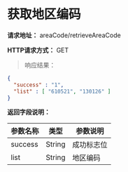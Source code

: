 # 获取地区编码

**请求地址：** areaCode/retrieveAreaCode

**HTTP请求方式：** GET

>响应结果：

```json
{
  "success" : "1",
  "list" : [ "610521", "130126" ]
}

```

**返回字段说明：**

| 参数名称 | 类型 | 参数说明 |
| -- | -- | -- |
| success | String | 成功标志位 |
| list | String | 地区编码 |
